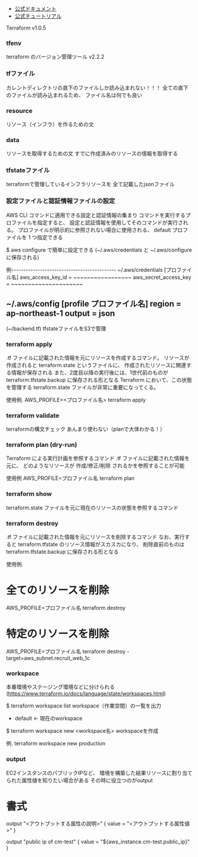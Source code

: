 - [公式ドキュメント](https://registry.terraform.io/)
- [公式チュートリアル](https://learn.hashicorp.com/)

Terraform v1.0.5

### tfenv
terraform のバージョン管理ツール
v2.2.2

### tfファイル
カレントディレクトリの直下のファイルしか読み込まれない！！！
全ての直下のファイルが読み込まれるため、
ファイル名は何でも良い

### resource
リソース（インフラ）を作るための文

### data
リソースを取得するための文
すでに作成済みのリソースの情報を取得する

### tfstateファイル
terraformで管理しているインフラリソースを
全て記載したjsonファイル

### 設定ファイルと認証情報ファイルの設定
AWS CLI コマンドに適用できる設定と認証情報の集まり
コマンドを実行するプロファイルを指定すると、
設定と認証情報を使用してそのコマンドが実行される。
プロファイルが明示的に参照されない場合に使用される、
default プロファイルを 1 つ指定できる

$ aws configure で簡単に設定できる 
(~/.aws/credentials と ~/.aws/configure に保存される)

例--------------------------------------------
~/.aws/credentials
[プロファイル名]
aws_access_key_id = ~~~~~~~~~~~~~~~~~
aws_secret_access_key = ~~~~~~~~~~~~~~~~~~~~~

~/.aws/config
[profile プロファイル名]
region = ap-northeast-1
output = json
----------------------------------------------


(~/backend.tf)
tfstateファイルをS3で管理

### terraform apply
.tf ファイルに記載された情報を元にリソースを作成するコマンド。
リソースが作成されると terraform.state というファイルに、
作成されたリソースに関連する情報が保存される
また、2度目以降の実行後には、1世代前のものが terraform.tfstate.backup に保存される形となる
Terraform において、この状態を管理する terraform.state ファイルが非常に重要になってくる。

使用例.
AWS_PROFILE=<プロファイル名> terraform apply


### terraform validate
terraformの構文チェック
あんまり使わない（planで大体わかる！）


### terraform plan (dry-run)
Terraform による実行計画を参照するコマンド
.tf ファイルに記載された情報を元に、
どのようなリソースが 作成/修正/削除 されるかを参照することが可能

使用例
AWS_PROFILE=プロファイル名 terraform plan


### terraform show
terraform.state ファイルを元に現在のリソースの状態を参照するコマンド


### terraform destroy
.tf ファイルに記載された情報を元にリソースを削除するコマンド
なお、実行すると terraform.tfstate のリソース情報がスカスカになり、
削除直前のものは terraform.tfstate.backup に保存される形となる

使用例.
# 全てのリソースを削除
AWS_PROFILE=プロファイル名 terraform destroy
# 特定のリソースを削除
AWS_PROFILE=プロファイル名 terraform destroy -target=aws_subnet.recruit_web_1c


### workspace
本番環境やステージング環境などに分けられる
(https://www.terraform.io/docs/language/state/workspaces.html)

$ terraform workspace list
workspace（作業空間）の一覧を出力
* default <- 現在のworkspace


$ terraform workspace new <workspace名>
workspaceを作成

例.
terraform workspace new production


### output

EC2インスタンスのパブリックIPなど、
環境を構築した結果リソースに割り当てられた属性値を知りたい場合がある
その時に役立つのがoutput


# 書式
output "<アウトプットする属性の説明>" {
  value = "<アウトプットする属性値>"
}

output "public ip of cm-test" {
  value = "${aws_instance.cm-test.public_ip}"
}